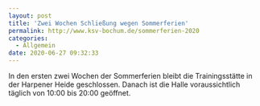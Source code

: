 ```yaml
---
layout: post
title: 'Zwei Wochen Schließung wegen Sommerferien'
permalink: http://www.ksv-bochum.de/sommerferien-2020
categories:
  - Allgemein
date: 2020-06-27 09:32:33
---
```


In den ersten zwei Wochen der Sommerferien bleibt die Trainingsstätte in der
Harpener Heide geschlossen. Danach ist die Halle voraussichtlich täglich von
10:00 bis 20:00 geöffnet.
